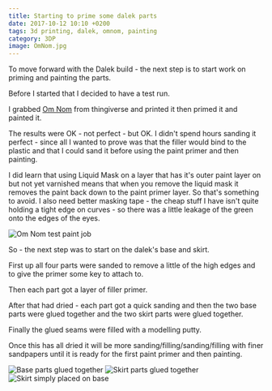```yaml
---
title: Starting to prime some dalek parts
date: 2017-10-12 10:10 +0200
tags: 3d printing, dalek, omnom, painting
category: 3DP
image: OmNom.jpg
---
```


To move forward with the Dalek build - the next step is to start work on priming and painting the parts.

Before I started that I decided to have a test run.

I grabbed [Om Nom](https://www.thingiverse.com/thing:2493217) from thingiverse and printed it then primed it and painted it.

The results were OK - not perfect - but OK. I didn't spend hours sanding it perfect - since all I wanted to prove was that the filler would bind to the plastic and that I could sand it before using the paint primer and then painting.

I did learn that using Liquid Mask on a layer that has it's outer paint layer on but not yet varnished means that when you remove the liquid mask it removes the paint back down to the paint primer layer. So that's something to avoid. I also need better masking tape - the cheap stuff I have isn't quite holding a tight edge on curves - so there was a little leakage of the green onto the edges of the eyes.

![Om Nom test paint job](OmNom.jpg 'Om Nom test paint job')

So - the next step was to start on the dalek's base and skirt.

First up all four parts were sanded to remove a little of the high edges and to give the primer some key to attach to.

Then each part got a layer of filler primer.

After that had dried - each part got a quick sanding and then the two base parts were glued together and the two skirt parts were glued together.

Finally the glued seams were filled with a modelling putty.

Once this has all dried it will be more sanding/filling/sanding/filling with finer sandpapers until it is ready for the first paint primer and then painting.

![Base parts glued together](12-Base.jpg 'Base parts glued together')
![Skirt parts glued together](Skirt.jpg 'Skirt parts glued together')
![Skirt simply placed on base](BaseAndSkirt.jpg 'Skirt simply placed on base')
